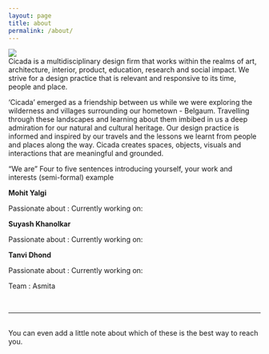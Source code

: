 ```yaml
---
layout: page
title: about
permalink: /about/
---
```


<img class="col one right" src="/img/prof_pic.jpg">

<br/>
Cicada is a multidisciplinary design firm that works within the realms of art, architecture, interior, product, education, research and social impact. We strive for a design practice that is relevant and responsive to its time, people and place. 

‘Cicada’ emerged as a friendship between us while we were exploring the wilderness and villages surrounding our hometown - Belgaum. Travelling through these landscapes and learning about them imbibed in us a deep admiration for our natural and cultural heritage. Our design practice is informed and inspired by our travels and the lessons we learnt from people and places along the way. Cicada creates spaces, objects, visuals and interactions that are meaningful and grounded. 

“We are”
Four to five sentences introducing yourself, your work and interests (semi-formal) example 

**Mohit Yalgi**

Passionate about : 
Currently working on: 

**Suyash Khanolkar**

Passionate about : 
Currently working on:

**Tanvi Dhond**

Passionate about : 
Currently working on:

Team :
Asmita 
 


<br/>
<hr/>
<br/>
<span class="contacticon center">
	<a href="mailto:you@example.com"><i class="fa fa-envelope-square"></i></a>
	<a href="https://github.com" target="_blank"><i class="fa fa-github-square"></i></a>
	<a href="https://www.linkedin.com" target="_blank"><i class="fa fa-linkedin-square"></i></a>
	<a href="http://tumblr.com" target="_blank"><i class="fa fa-tumblr-square"></i></a>
	<a href="https://twitter.com" target="_blank"><i class="fa fa-twitter-square"></i></a>
</span>

<div class="col three caption">
	You can even add a little note about which of these is the best way to reach you.
</div>

